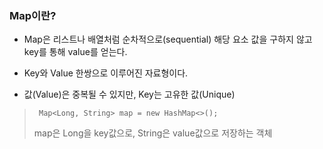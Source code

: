 ### Map이란?
- Map은 리스트나 배열처럼 순차적으로(sequential) 해당 요소 값을 구하지 않고 key를 통해 value를 얻는다.
  
- Key와 Value 한쌍으로 이루어진 자료형이다.
  
- 값(Value)은 중복될 수 있지만, Key는 고유한 값(Unique)
  
> ` Map<Long, String> map = new HashMap<>();`
> 
>  map은 Long을 key값으로, String은 value값으로 저장하는 객체

